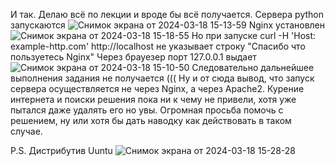 И так. 
Делаю всё по лекции и вроде бы всё получается. Сервера python запускаются ![Снимок экрана от 2024-03-18 15-13-59](https://github.com/Niko1a/lebedev/assets/110035244/fc89d391-2d07-49fb-bb96-ecd56b6cc290)
Nginx установлен ![Снимок экрана от 2024-03-18 15-18-55](https://github.com/Niko1a/lebedev/assets/110035244/6cc821db-2205-4c80-bfa2-3c23524fa44a)
Но при запуске curl -H 'Host: example-http.com' http://localhost не указывает строку "Спасибо что пользуетесь Nginx"
Через брауезер порт 127.0.0.1 выдает ![Снимок экрана от 2024-03-18 15-10-50](https://github.com/Niko1a/lebedev/assets/110035244/c9e67f64-85c0-499a-9673-5a8663fcb69a)
Следовательно дальнейшее выполнения задания не получается ((( 
Ну и от сюда вывод, что запуск сервера осуществляется не через Nginx, a через Apache2. Курение интернета и поиски решения пока ни к чему не привели, хотя уже пытался даже удалять его но увы.
Огромная просьба помочь с решением, ну или хотя бы дать наводку как действовать в таком случае.

P.S. Дистрибутив Uuntu ![Снимок экрана от 2024-03-18 15-28-28](https://github.com/Niko1a/lebedev/assets/110035244/5dd54341-674e-464a-83ce-34532379682b)




